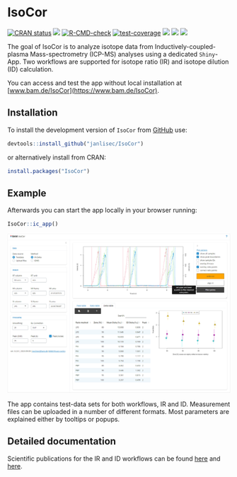 # IsoCor

<!-- badges: start -->
[![CRAN status](https://www.r-pkg.org/badges/version/IsoCor)](https://CRAN.R-project.org/package=IsoCor)
[![](https://img.shields.io/badge/devel%20version-0.2.8-blue.svg)](https://github.com/janlisec/isocor)
[![R-CMD-check](https://github.com/janlisec/IsoCor/actions/workflows/R-CMD-check.yaml/badge.svg)](https://github.com/janlisec/IsoCor/actions/workflows/R-CMD-check.yaml)
[![test-coverage](https://github.com/janlisec/IsoCor/actions/workflows/test-coverage.yaml/badge.svg)](https://github.com/janlisec/IsoCor/actions/workflows/test-coverage.yaml)
[![](http://cranlogs.r-pkg.org/badges/grand-total/IsoCor?color=grey)](https://cran.r-project.org/package=IsoCor)
[![](https://img.shields.io/badge/doi-10.1039/D2JA00208F-yellow.svg)](https://doi.org/10.1039/D2JA00208F)
[![](https://img.shields.io/badge/doi-10.1021/acs.analchem.3c03553-yellow.svg)](https://doi.org/10.1021/acs.analchem.3c03553)
<!-- badges: end -->

The goal of IsoCor is to analyze isotope data from Inductively-coupled-plasma
Mass-spectrometry (ICP-MS) analyses using a dedicated `Shiny`-App. 
Two workflows are supported for isotope ratio (IR) and isotope dilution (ID) 
calculation.

You can access and test the app without local installation at [www.bam.de/IsoCor](https://www.bam.de/IsoCor).

## Installation

To install the development version of `IsoCor` from [GitHub](https://github.com/) use:

``` r
devtools::install_github("janlisec/IsoCor")
```

or alternatively install from CRAN:

``` r
install.packages("IsoCor")
```

## Example

Afterwards you can start the app locally in your browser running:

``` r
IsoCor::ic_app()
```

![App screenshot](dev/Screenshot.png?raw=true "Screenshot")

The app contains test-data sets for both workflows, IR and ID. Measurement files
can be uploaded in a number of different formats. Most parameters are explained 
either by tooltips or popups.

## Detailed documentation

Scientific publications for the IR and ID workflows can be found [here](https://doi.org/10.1039/D2JA00208F)
and [here](https://doi.org/10.1021/acs.analchem.3c03553). 
